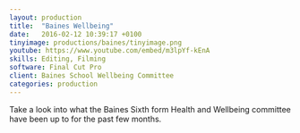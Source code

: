 ```yaml
---
layout: production
title:  "Baines Wellbeing"
date:   2016-02-12 10:39:17 +0100
tinyimage: productions/baines/tinyimage.png
youtube: https://www.youtube.com/embed/m3lpYf-kEnA
skills: Editing, Filming
software: Final Cut Pro
client: Baines School Wellbeing Committee
categories: production
---
```

<!--The date is in american format, sorry!-->
<!--For the youtube link, copy from the videos page, an example would be 'https://www.youtube.com/embed/rT26VIe_VBQ'-->
<!-- Tinyimage must be 500 x 550 pixels, make background transparent (looks better but optional), url is from the /images directory -->
<!-- Write the description below, no character limit -->

Take a look into what the Baines Sixth form Health and Wellbeing committee have been up to for the past few months.